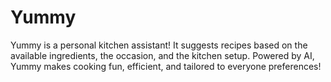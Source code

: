 # Yummy

Yummy is a personal kitchen assistant! It suggests recipes based on the available ingredients, the occasion, and the kitchen setup. Powered by AI, Yummy makes cooking fun, efficient, and tailored to everyone preferences!
